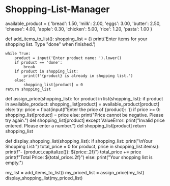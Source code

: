 # Shopping-List-Manager
available_product = {
    'bread': 1.50, 'milk': 2.00, 'eggs': 3.00, 'butter': 2.50,
    'cheese': 4.00, 'apple': 0.30, 'chicken': 5.00, 'rice': 1.20, 'pasta': 1.00
}

def add_items_to_list():
    shopping_list = {}
    print('Enter items for your shopping list. Type "done" when finished.')

    while True:
        product = input('Enter product name: ').lower() 
        if product == 'done':
            break
        if product in shopping_list:
            print(f'{product} is already in shopping list.')
        else:
            shopping_list[product] = 0  
    return shopping_list 

def assign_price(shopping_list):
    for product in list(shopping_list):
        if product in available_product:
            shopping_list[product] = available_product[product]
        else:
            try:
                price = float(input(f'Enter the price of {product}: '))
                if price >= 0: 
                    shopping_list[product] = price
                else:
                    print("Price cannot be negative. Please try again.")
                    del shopping_list[product] 
            except ValueError:
                print("Invalid price entered. Please enter a number.")
                del shopping_list[product] 
    return shopping_list

def display_shopping_list(shopping_list):
    if shopping_list: 
        print("\nYour Shopping List:")
        total_price = 0
        for product, price in shopping_list.items():
            print(f"- {product.capitalize()}: ${price:.2f}")
            total_price += price
        print(f"Total Price: ${total_price:.2f}")
    else:
        print("Your shopping list is empty.")


my_list = add_items_to_list()
my_priced_list = assign_price(my_list)
display_shopping_list(my_priced_list)
